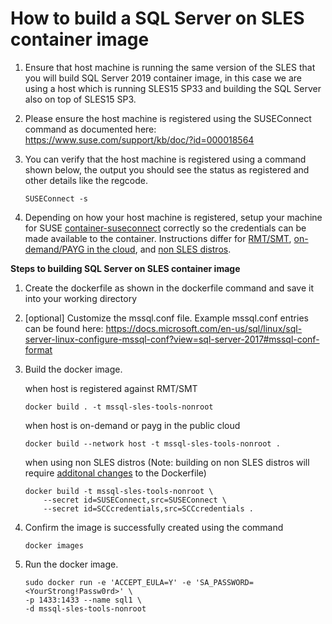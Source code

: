 # How to build a SQL Server on SLES container image

1. Ensure that host machine is running the same version of the SLES that you will build SQL Server 2019 container image, in this case we are using a host which is running SLES15 SP33 and building the SQL Server also on top of SLES15 SP3.

2. Please ensure the host machine is registered using the SUSEConnect command as documented here: https://www.suse.com/support/kb/doc/?id=000018564

3. You can verify that the host machine is registered using a command shown below, the output you should see the status as registered and other details like the regcode.
    ```
    SUSEConnect -s
    ```

4. Depending on how your host machine is registered, setup your machine for SUSE [container-suseconnect](https://github.com/SUSE/container-suseconnect) correctly so the credentials can be made available to the container. Instructions differ for [RMT/SMT](https://github.com/SUSE/container-suseconnect#building-images-on-sle-systems-registered-with-rmt-or-smt), [on-demand/PAYG in the cloud](https://github.com/SUSE/container-suseconnect#building-images-on-demand-sle-instances-in-the-public-cloud), and [non SLES distros](https://github.com/SUSE/container-suseconnect#building-images-on-non-sle-distributions).

**Steps to building SQL Server on SLES container image**

1.	Create the dockerfile as shown in the dockerfile command and save it into your working directory

2.	[optional] Customize the mssql.conf file. Example mssql.conf entries can be found here: https://docs.microsoft.com/en-us/sql/linux/sql-server-linux-configure-mssql-conf?view=sql-server-2017#mssql-conf-format 

3.	Build the docker image.

    when host is registered against RMT/SMT
    ```
    docker build . -t mssql-sles-tools-nonroot
    ```
    when host is on-demand or payg in the public cloud
    ```
    docker build --network host -t mssql-sles-tools-nonroot .
    ```
    when using non SLES distros (Note: building on non SLES distros will require [additonal changes](https://github.com/SUSE/container-suseconnect#building-images-on-non-sle-distributions) to the Dockerfile)
    ```
    docker build -t mssql-sles-tools-nonroot \
        --secret id=SUSEConnect,src=SUSEConnect \
        --secret id=SCCcredentials,src=SCCcredentials .
    ```

4. Confirm the image is successfully created using the command
    ```
    docker images
    ```
4. Run the docker image. 
    ```
    sudo docker run -e 'ACCEPT_EULA=Y' -e 'SA_PASSWORD=<YourStrong!Passw0rd>' \
   -p 1433:1433 --name sql1 \
   -d mssql-sles-tools-nonroot
    ```
